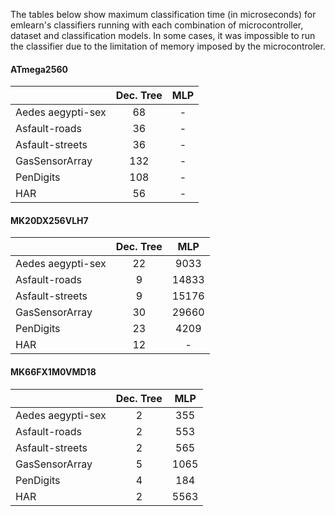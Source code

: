 The tables below show maximum classification time (in microseconds) for emlearn's classifiers running with each combination of microcontroller, dataset and classification models. In some cases, it was impossible to run the classifier due to the limitation of memory imposed by the microcontroler.

#### ATmega2560
|                   | Dec. Tree | MLP |
|-------------------|:---------:|:---:|
| Aedes aegypti-sex |     68    |  -  |
| Asfault-roads     |     36    |  -  |
| Asfault-streets   |     36    |  -  |
| GasSensorArray    |    132    |  -  |
| PenDigits         |    108    |  -  |
| HAR               |     56    |  -  |


#### MK20DX256VLH7
|                   | Dec. Tree |  MLP  |
|-------------------|:---------:|:-----:|
| Aedes aegypti-sex |     22    |  9033 |
| Asfault-roads     |     9     | 14833 |
| Asfault-streets   |     9     | 15176 |
| GasSensorArray    |     30    | 29660 |
| PenDigits         |     23    |  4209 |
| HAR               |     12    |   -   |


#### MK66FX1M0VMD18
|                   | Dec. Tree |  MLP |
|-------------------|:---------:|:----:|
| Aedes aegypti-sex |     2     |  355 |
| Asfault-roads     |     2     |  553 |
| Asfault-streets   |     2     |  565 |
| GasSensorArray    |     5     | 1065 |
| PenDigits         |     4     |  184 |
| HAR               |     2     | 5563 |
